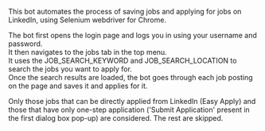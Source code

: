 This bot automates the process of saving jobs and applying for jobs on LinkedIn, using Selenium webdriver for Chrome.

The bot first opens the login page and logs you in using your username and password.    
It then navigates to the jobs tab in the top menu.      
It uses the JOB_SEARCH_KEYWORD and JOB_SEARCH_LOCATION to search the jobs you want to apply for.    
Once the search results are loaded, the bot goes through each job posting on the page and saves it and applies for it.      

Only those jobs that can be directly applied from LinkedIn (Easy Apply) and those that have only one-step application ('Submit Application' present in the first dialog box pop-up) are considered. The rest are skipped.   

